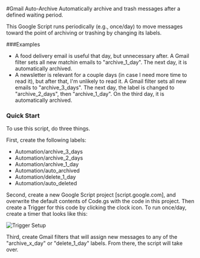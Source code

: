 #Gmail Auto-Archive
Automatically archive and trash messages after a defined waiting period.

This Google Script runs periodically (e.g., once/day) to move messages toward the point of archiving or trashing by changing its labels.

###Examples
- A food delivery email is useful that day, but unnecessary after. A Gmail filter sets all new matchin emails to "archive_1_day". The next day, it is automatically archived.
- A newsletter is relevant for a couple days (in case I need more time to read it), but after that, I'm unlikely to read it. A Gmail filter sets all new emails to "archive_3_days". The next day, the label is changed to "archive_2_days", then "archive_1_day". On the third day, it is automatically archived.

### Quick Start
To use this script, do three things.

First, create the following labels:
- Automation/archive_3_days
- Automation/archive_2_days
- Automation/archive_1_day
- Automation/auto_archived
- Automation/delete_1_day
- Automation/auto_deleted

Second, create a new Google Script project [script.google.com], and overwrite the default contents of Code.gs with the code in this project. Then create a Trigger for this code by clicking the clock icon. To run once/day, create a timer that looks like this:

![Trigger Setup](http://dropshare-superstrong.s3.amazonaws.com/GdwEy2cNhGjdAg/Screen-Shot-2016-03-17-at-2.01.49-PM.png "Trigger Setup")

Third, create Gmail filters that will assign new messages to any of the "archive_x_day" or "delete_1_day" labels. From there, the script will take over.
